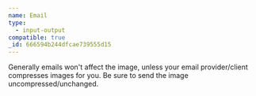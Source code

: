 ```yaml
---
name: Email
type:
  - input-output
compatible: true
_id: 666594b244dfcae739555d15
---
```

Generally emails won't affect the image, unless your email provider/client compresses images for you.
Be sure to send the image uncompressed/unchanged.
